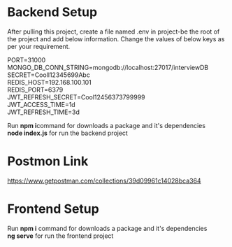# Backend Setup

After pulling this project, create a file named .env in project-be the root of the project and add below information. Change the values of below keys as per your requirement.

PORT=31000<br>
MONGO_DB_CONN_STRING=mongodb://localhost:27017/interviewDB<br>
SECRET=Cooll12345699Abc<br>
REDIS_HOST=192.168.100.101<br>
REDIS_PORT=6379<br>
JWT_REFRESH_SECRET=Cool12456373799999<br>
JWT_ACCESS_TIME=1d<br>
JWT_REFRESH_TIME=3d<br>

Run <b>npm i</b>command for downloads a package and it's dependencies<br>
<b>node index.js</b> for run the backend project
# Postmon Link
https://www.getpostman.com/collections/39d09961c14028bca364


# Frontend Setup
Run <b>npm i</b> command for downloads a package and it's dependencies<br>
<b>ng serve</b> for run the frontend project